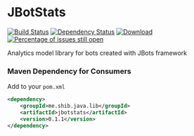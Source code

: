 # JBotStats
[![Build Status](https://travis-ci.org/shibme/jbotstats.svg)](https://travis-ci.org/shibme/jbotstats)
[![Dependency Status](https://www.versioneye.com/user/projects/56be64d72a29ed00396b4c18/badge.svg?style=flat)](https://www.versioneye.com/user/projects/56be64d72a29ed00396b4c18)
[![Download](https://api.bintray.com/packages/shibme/maven/jbotstats/images/download.svg)](https://bintray.com/shibme/maven/jbotstats/_latestVersion)
[![Percentage of issues still open](http://isitmaintained.com/badge/open/shibme/jbotstats.svg)](http://isitmaintained.com/project/shibme/jbotstats "Percentage of issues still open")

Analytics model library for bots created with JBots framework

### Maven Dependency for Consumers
Add to your `pom.xml`
```xml
<dependency>
	<groupId>me.shib.java.lib</groupId>
	<artifactId>jbotstats</artifactId>
	<version>0.1.1</version>
</dependency>
```